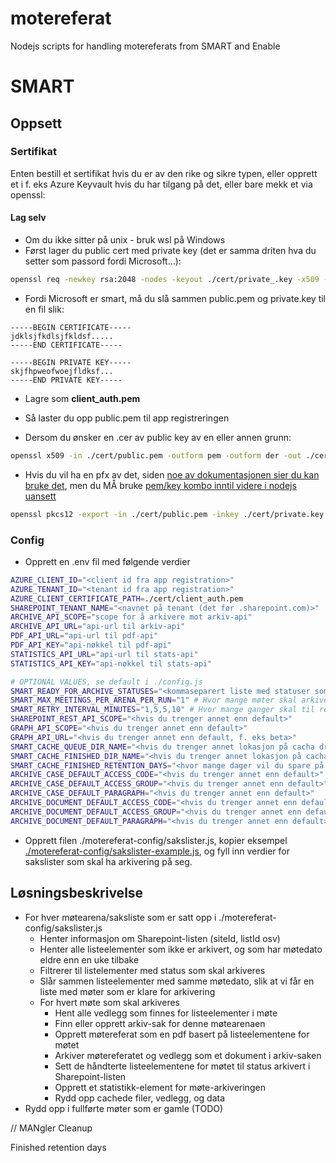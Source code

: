 # motereferat
Nodejs scripts for handling motereferats from SMART and Enable

# SMART

## Oppsett

### Sertifikat
Enten bestill et sertifikat hvis du er av den rike og sikre typen, eller opprett et i f. eks Azure Keyvault hvis du har tilgang på det, eller bare mekk et via openssl:

#### Lag selv
- Om du ikke sitter på unix - bruk wsl på Windows
- Først lager du public cert med private key (det er samma driten hva du setter som passord fordi Microsoft...):
```bash
openssl req -newkey rsa:2048 -nodes -keyout ./cert/private_.key -x509 -days 365 -out ./cert/public.pem -subj '/CN=motereferat\/C={countryCode}/ST={state}/O={organization}' -passout pass:{someSuperSecretPassword}
```
- Fordi Microsoft er smart, må du slå sammen public.pem og private.key til en fil slik:
```
-----BEGIN CERTIFICATE-----
jdklsjfkdlsjfkldsf.....
-----END CERTIFICATE-----

-----BEGIN PRIVATE KEY-----
skjfhpweofwoejfldksf...
-----END PRIVATE KEY-----
```
- Lagre som **client_auth.pem**

- Så laster du opp public.pem til app registreringen

- Dersom du ønsker en .cer av public key av en eller annen grunn:
```bash
openssl x509 -in ./cert/public.pem -outform pem -outform der -out ./cert/public.cer
```

- Hvis du vil ha en pfx av det, siden [noe av dokumentasjonen sier du kan bruke det](https://github.com/Azure/azure-sdk-for-net/blob/main/sdk/identity/Azure.Identity/samples/ClientCertificateCredentialSamples.md), men du MÅ bruke [pem/key kombo inntil videre i nodejs uansett](https://learn.microsoft.com/en-us/javascript/api/@azure/identity/clientcertificatecredential?view=azure-node-latest)
```bash
openssl pkcs12 -export -in ./cert/public.pem -inkey ./cert/private.key -out ./cert/motereferat_client_auth.pfx -password pass:{super-secret}
```

### Config
- Opprett en .env fil med følgende verdier
```bash
AZURE_CLIENT_ID="<client id fra app registration>"
AZURE_TENANT_ID="<tenant id fra app registration>"
AZURE_CLIENT_CERTIFICATE_PATH=./cert/client_auth.pem
SHAREPOINT_TENANT_NAME="<navnet på tenant (det før .sharepoint.com)>"
ARCHIVE_API_SCOPE="scope for å arkivere mot arkiv-api"
ARCHIVE_API_URL="api-url til arkiv-api"
PDF_API_URL="api-url til pdf-api"
PDF_API_KEY="api-nøkkel til pdf-api"
STATISTICS_API_URL="api-url til stats-api"
STATISTICS_API_KEY="api-nøkkel til stats-api"

# OPTIONAL VALUES, se default i ./config.js
SMART_READY_FOR_ARCHIVE_STATUSES="<kommaseparert liste med statuser som skal arkiveres>"
SMART_MAX_MEETINGS_PER_ARENA_PER_RUN="1" # Hvor mange møter skal arkiveres per arena av gangen
SMART_RETRY_INTERVAL_MINUTES="1,5,5,10" # Hvor mange ganger skal til retries (antall tall), og hvor mange minutter skal ventes mellom hver retry
SHAREPOINT_REST_API_SCOPE="<hvis du trenger annet enn default>"
GRAPH_API_SCOPE="<hvis du trenger annet enn default>"
GRAPH_API_URL="<hvis du trenger annet enn default, f. eks beta>"
SMART_CACHE_QUEUE_DIR_NAME="<hvis du trenger annet lokasjon på cacha drit enn default>"
SMART_CACHE_FINISHED_DIR_NAME="<hvis du trenger annet lokasjon på cacha drit enn default>"
SMART_CACHE_FINISHED_RETENTION_DAYS="<hvor mange dager vil du spare på ferdige møter (for evt feilsøking)"
ARCHIVE_CASE_DEFAULT_ACCESS_CODE="<hvis du trenger annet enn default>"
ARCHIVE_CASE_DEFAULT_ACCESS_GROUP="<hvis du trenger annet enn default>"
ARCHIVE_CASE_DEFAULT_PARAGRAPH="<hvis du trenger annet enn default>"
ARCHIVE_DOCUMENT_DEFAULT_ACCESS_CODE="<hvis du trenger annet enn default>"
ARCHIVE_DOCUMENT_DEFAULT_ACCESS_GROUP="<hvis du trenger annet enn default>"
ARCHIVE_DOCUMENT_DEFAULT_PARAGRAPH="<hvis du trenger annet enn default>"
```

- Opprett filen ./motereferat-config/sakslister.js, kopier eksempel [./motereferat-config/sakslister-example.js](./motereferat-config/sakslister-example.js), og fyll inn verdier for sakslister som skal ha arkivering på seg.

## Løsningsbeskrivelse
- For hver møtearena/saksliste som er satt opp i ./motereferat-config/sakslister.js
  - Henter informasjon om Sharepoint-listen (siteId, listId osv)
  - Henter alle listeelementer som ikke er arkivert, og som har møtedato eldre enn en uke tilbake
  - Filtrerer til listelementer med status som skal arkiveres
  - Slår sammen listeelementer med samme møtedato, slik at vi får en liste med møter som er klare for arkivering
  - For hvert møte som skal arkiveres
    - Hent alle vedlegg som finnes for listeelementer i møte
    - Finn eller opprett arkiv-sak for denne møtearenaen
    - Opprett møtereferat som en pdf basert på listeelementene for møtet
    - Arkiver møtereferatet og vedlegg som et dokument i arkiv-saken
    - Sett de håndterte listeelementene for møtet til status arkivert i Sharepoint-listen
    - Opprett et statistikk-element for møte-arkiveringen
    - Rydd opp cachede filer, vedlegg, og data
- Rydd opp i fullførte møter som er gamle (TODO)

// MANgler
Cleanup

Finished retention days
